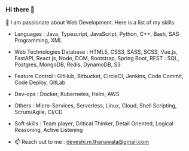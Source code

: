 ### Hi there 👋


<!-- **deveshithanawala/deveshithanawala** is a ✨ _special_ ✨ repository because its `README.md` (this file) appears on your GitHub profile.

Here are some ideas to get you started: -->
  🔭 I am passionate about Web Development. Here is a list of my skills.
- Languages                 : Java, Typescript, JavaScript, Python, C++, Bash, SAS Programming, XML
- Web Technologies Database : HTML5, CSS3, SASS, SCSS, Vue.js, FastAPI, React.js, Node, DOM, Bootstrap, Spring Boot, REST : SQL, Postgres, MongoDB, Redis, DynamoDB, S3
- Feature Control           : GitHub, Bitbucket, CircleCI, Jenkins, Code Commit, Code Deploy, GitLab
- Dev-ops                   : Docker, Kubernetes, Helm, AWS
- Others                    : Micro-Services, Serverless, Linux, Cloud, Shell Scripting, Scrum/Agile, CI/CD
- Soft skills               : Team player, Critical Thinker, Detail Oriented, Logical Reasoning, Active Listening
  
- 📫 Reach out to me : deveshi.m.thanawala@gmail.com
